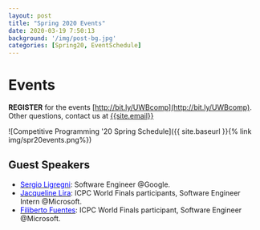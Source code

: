```yaml
---
layout: post
title: "Spring 2020 Events"
date: 2020-03-19 7:50:13
background: '/img/post-bg.jpg'
categories: [Spring20, EventSchedule]
---
```


# Events

**REGISTER** for the events [http://bit.ly/UWBcomp](http://bit.ly/UWBcomp). Other questions, contact us at [{{site.email}}](mailto:{{site.email}})

![Competitive Programming '20 Spring Schedule]({{ site.baseurl }}{% link img/spr20events.png%})

## Guest Speakers
- [<span style="color: blue">Sergio Ligregni</span>](https://ch.linkedin.com/in/ligregni): Software Engineer @Google.
- [<span style="color: blue">Jacqueline Lira</span>](https://mx.linkedin.com/in/jacqueline-lira-ch%C3%A1vez-46b7a7167?trk=people_directory): ICPC World Finals participants, Software Engineer Intern @Microsoft.
- [<span style="color: blue">Filiberto Fuentes</span>](https://www.linkedin.com/in/galloska): ICPC World Finals participant, Software Engineer @Microsoft.
